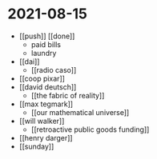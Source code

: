 # 2021-08-15

- [[push]] [[done]]
  - paid bills
  - laundry
- [[dai]]
  - [[radio caso]]
- [[coop pixar]]
- [[david deutsch]]
  - [[the fabric of reality]]
- [[max tegmark]]
  - [[our mathematical universe]]
- [[will walker]]
  - [[retroactive public goods funding]]
- [[henry darger]]
- [[sunday]]